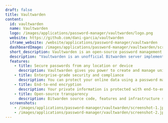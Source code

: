 ```yaml
---
draft: false
title: Vaultwarden
content:
  id: vaultwarden
  name: Vaultwarden
  logo: /images/applications/password-manager/vaultwarden/logo.png
  website: https://github.com/dani-garcia/vaultwarden
  iframe_website: /website/applications/password-manager/vaultwarden
  dashboardImage: /images/applications/password-manager/vaultwarden/screenshot-1.jpg
  short_description: Vaultwarden is an open-source password management application that can be self-hosted and run on your infrastructure.
  description: "Vaultwarden is an unofficial Bitwarden server implementation written in Rust. It's compatible with the official Bitwarden clients, and is ideal for self-hosted deployments where running the official resource-heavy service is undesirable. Development of features that are mainly useful to larger organizations (e.g. single sign-on, directory syncing, etc) is not a priority."
  features:
    - title: Secure passwords from any location or device
      description: Vaultwarden gives you power to create and manage unique passwords, so you can strengthen privacy and boost productivity online from any device or location.
    - title: Enterprise-grade security and compliance
      description: You can protect your online data using a password manager you can trust. Vaultwarden conducts regular third-party security audits and is compliant with Privacy Shield, HIPAA, GDPR, CCPA, and SOC 2 security standards.
    - title: End-to-end encryption
      description: Your private information is protected with end-to-end encryption before it leaves your device.
    - title: Open-source transparency
      description: Bitwarden source code, features and infrastructure security are vetted and improved by the global community.
  screenshots:
    - /images/applications/password-manager/vaultwarden/screenshot-1.jpg
    - /images/applications/password-manager/vaultwarden/screenshot-2.jpg
---
```

